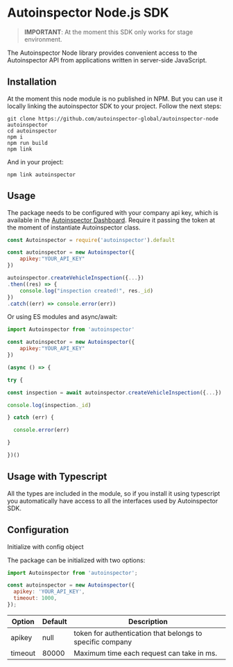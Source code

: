 # Autoinspector Node.js SDK

> **IMPORTANT**: At the moment this SDK only works for stage environment.

The Autoinspector Node library provides convenient access to the Autoinspector API from applications written in server-side JavaScript.

## Installation

At the moment this node module is no published in NPM. But you can use it locally linking the autoinspector SDK to your project. Follow the next steps:

```
git clone https://github.com/autoinspector-global/autoinspector-node autoinspector
cd autoinspector
npm i
npm run build
npm link
```

And in your project:

```
npm link autoinspector
```

## Usage

The package needs to be configured with your company api key, which is available in the [Autoinspector Dashboard](https://dashboard.autoinspector.com.ar/). Require it passing the token at the moment of instantiate Autoinspector class.

```javascript
const Autoinspector = require('autoinspector').default

const autoinspector = new Autoinspector({
    apikey:"YOUR_API_KEY"
})

autoinspector.createVehicleInspection({...})
.then((res) => {
    console.log("inspection created!", res._id)
})
.catch((err) => console.error(err))
```

Or using ES modules and async/await:

```javascript
import Autoinspector from 'autoinspector'

const autoinspector = new Autoinspector({
    apikey:"YOUR_API_KEY"
})

(async () => {

try {

const inspection = await autoinspector.createVehicleInspection({...})

console.log(inspection._id)

} catch (err) {

  console.error(err)

}

})()
```

## Usage with Typescript

All the types are included in the module, so if you install it using typescript you automatically have access to all the interfaces used by Autoinspector SDK.

## Configuration

Initialize with config object

The package can be initialized with two options:

```javascript
import Autoinspector from 'autoinspector';

const autoinspector = new Autoinspector({
  apikey: 'YOUR_API_KEY',
  timeout: 1000,
});
```

| Option  | Default | Description                                               |
| ------- | ------- | --------------------------------------------------------- |
| apikey  | null    | token for authentication that belongs to specific company |
| timeout | 80000   | Maximum time each request can take in ms.                 |
